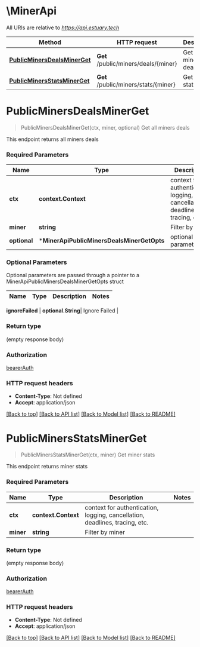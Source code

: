 # \MinerApi

All URIs are relative to *https://api.estuary.tech*

Method | HTTP request | Description
------------- | ------------- | -------------
[**PublicMinersDealsMinerGet**](MinerApi.md#PublicMinersDealsMinerGet) | **Get** /public/miners/deals/{miner} | Get all miners deals
[**PublicMinersStatsMinerGet**](MinerApi.md#PublicMinersStatsMinerGet) | **Get** /public/miners/stats/{miner} | Get miner stats


# **PublicMinersDealsMinerGet**
> PublicMinersDealsMinerGet(ctx, miner, optional)
Get all miners deals

This endpoint returns all miners deals

### Required Parameters

Name | Type | Description  | Notes
------------- | ------------- | ------------- | -------------
 **ctx** | **context.Context** | context for authentication, logging, cancellation, deadlines, tracing, etc.
  **miner** | **string**| Filter by miner | 
 **optional** | ***MinerApiPublicMinersDealsMinerGetOpts** | optional parameters | nil if no parameters

### Optional Parameters
Optional parameters are passed through a pointer to a MinerApiPublicMinersDealsMinerGetOpts struct

Name | Type | Description  | Notes
------------- | ------------- | ------------- | -------------

 **ignoreFailed** | **optional.String**| Ignore Failed | 

### Return type

 (empty response body)

### Authorization

[bearerAuth](../README.md#bearerAuth)

### HTTP request headers

 - **Content-Type**: Not defined
 - **Accept**: application/json

[[Back to top]](#) [[Back to API list]](../README.md#documentation-for-api-endpoints) [[Back to Model list]](../README.md#documentation-for-models) [[Back to README]](../README.md)

# **PublicMinersStatsMinerGet**
> PublicMinersStatsMinerGet(ctx, miner)
Get miner stats

This endpoint returns miner stats

### Required Parameters

Name | Type | Description  | Notes
------------- | ------------- | ------------- | -------------
 **ctx** | **context.Context** | context for authentication, logging, cancellation, deadlines, tracing, etc.
  **miner** | **string**| Filter by miner | 

### Return type

 (empty response body)

### Authorization

[bearerAuth](../README.md#bearerAuth)

### HTTP request headers

 - **Content-Type**: Not defined
 - **Accept**: application/json

[[Back to top]](#) [[Back to API list]](../README.md#documentation-for-api-endpoints) [[Back to Model list]](../README.md#documentation-for-models) [[Back to README]](../README.md)

